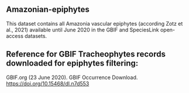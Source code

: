 ## Amazonian-epiphytes
This dataset contains all Amazonia vascular epiphytes (according Zotz et al., 2021) available until June 2020 in the GBIF and SpeciesLink open-access datasets.

## Reference for GBIF Tracheophytes records downloaded for epiphytes filtering:
GBIF.org (23 June 2020). GBIF Occurrence Download. https://doi.org/10.15468/dl.n7d553
